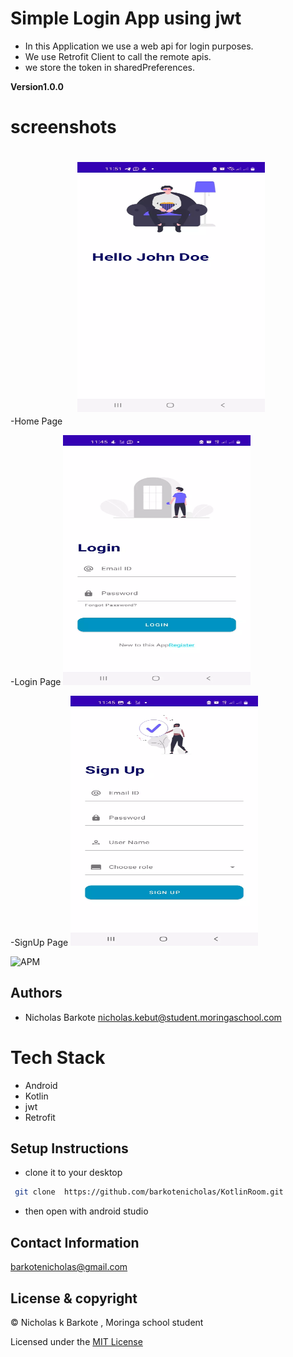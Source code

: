 # Simple Login App using jwt

- In this Application we use a web api for login purposes.
- We use Retrofit Client to call the remote apis.
- we store the token in sharedPreferences.

**Version1.0.0**

# screenshots

-Home Page
<img src="/screenshots/home.webp"
alt="Alt text"
title="Home Page"
style="display: inline-block; margin:20px; width: 300px; height:400px;"/>

-Login Page
<img src="/screenshots/login.webp"
alt="Alt text"
title="Login Page"
style="display: inline-block; margin: 0 auto; width: 300px; height : 400px;"/>

-SignUp Page 
<img src="/screenshots/signup.webp"
alt="Alt text"
title="Sign Up"
style="display: inline-block; margin: 0 auto; width: 300px ;height: 400px;"/>

![APM](https://img.shields.io/apm/l/vim-mode)

## Authors

- Nicholas Barkote <nicholas.kebut@student.moringaschool.com>

# Tech Stack

- Android
- Kotlin
- jwt
- Retrofit

## Setup Instructions

* clone it to your desktop

```bash
 git clone  https://github.com/barkotenicholas/KotlinRoom.git
  ```

- then open with android studio

## Contact Information

<a href="mailto:barkotenicholas@gmail.com">barkotenicholas@gmail.com</a>

## License & copyright

© Nicholas k Barkote , Moringa school student

Licensed under the [MIT License](LICENSE)